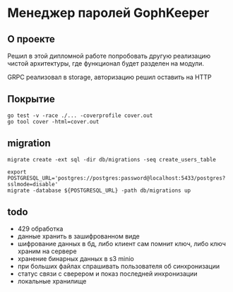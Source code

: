 # Менеджер паролей GophKeeper

## О проекте

Решил в этой дипломной работе попробовать другую реализацию чистой архитектуры,
где функционал будет разделен на модули.

GRPC реализовал в storage, авторизацию решил оставить на HTTP

## Покрытие

```shell
go test -v -race ./... -coverprofile cover.out
go tool cover -html=cover.out
```

## migration

```shell
migrate create -ext sql -dir db/migrations -seq create_users_table

export POSTGRESQL_URL='postgres://postgres:password@localhost:5433/postgres?sslmode=disable'
migrate -database ${POSTGRESQL_URL} -path db/migrations up
```

## todo

- 429 обработка
- данные хранить в зашифрованном виде
- шифрование данных в бд, либо клиент сам помнит ключ, либо ключ храним на сервере
- хранение бинарных данных в s3 minio
- при больших файлах спрашивать пользователя об синхронизации
- статус связи с сверером и показ последней инхронизации
- локальные хранилище
